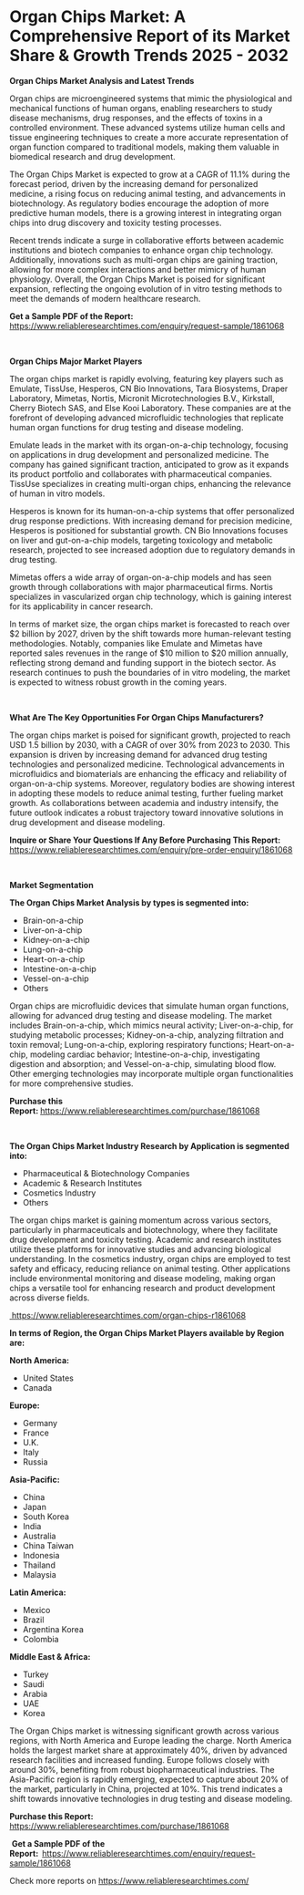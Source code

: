 <p><h1>Organ Chips Market: A Comprehensive Report of its Market Share & Growth Trends 2025 - 2032</h1></p><p><strong>Organ Chips Market Analysis and Latest Trends</strong></p>
<p><p>Organ chips are microengineered systems that mimic the physiological and mechanical functions of human organs, enabling researchers to study disease mechanisms, drug responses, and the effects of toxins in a controlled environment. These advanced systems utilize human cells and tissue engineering techniques to create a more accurate representation of organ function compared to traditional models, making them valuable in biomedical research and drug development.</p><p>The Organ Chips Market is expected to grow at a CAGR of 11.1% during the forecast period, driven by the increasing demand for personalized medicine, a rising focus on reducing animal testing, and advancements in biotechnology. As regulatory bodies encourage the adoption of more predictive human models, there is a growing interest in integrating organ chips into drug discovery and toxicity testing processes.</p><p>Recent trends indicate a surge in collaborative efforts between academic institutions and biotech companies to enhance organ chip technology. Additionally, innovations such as multi-organ chips are gaining traction, allowing for more complex interactions and better mimicry of human physiology. Overall, the Organ Chips Market is poised for significant expansion, reflecting the ongoing evolution of in vitro testing methods to meet the demands of modern healthcare research.</p></p>
<p><strong>Get a Sample PDF of the Report:&nbsp;</strong> <a href="https://www.reliableresearchtimes.com/enquiry/request-sample/1861068?utm_campaign=3005&utm_medium=2&utm_source=Github&utm_content=ia&utm_term=04032025&utm_id=organ-chips">https://www.reliableresearchtimes.com/enquiry/request-sample/1861068</a></p>
<p>&nbsp;</p>
<p><strong>Organ Chips Major Market Players</strong></p>
<p><p>The organ chips market is rapidly evolving, featuring key players such as Emulate, TissUse, Hesperos, CN Bio Innovations, Tara Biosystems, Draper Laboratory, Mimetas, Nortis, Micronit Microtechnologies B.V., Kirkstall, Cherry Biotech SAS, and Else Kooi Laboratory. These companies are at the forefront of developing advanced microfluidic technologies that replicate human organ functions for drug testing and disease modeling.</p><p>Emulate leads in the market with its organ-on-a-chip technology, focusing on applications in drug development and personalized medicine. The company has gained significant traction, anticipated to grow as it expands its product portfolio and collaborates with pharmaceutical companies. TissUse specializes in creating multi-organ chips, enhancing the relevance of human in vitro models. </p><p>Hesperos is known for its human-on-a-chip systems that offer personalized drug response predictions. With increasing demand for precision medicine, Hesperos is positioned for substantial growth. CN Bio Innovations focuses on liver and gut-on-a-chip models, targeting toxicology and metabolic research, projected to see increased adoption due to regulatory demands in drug testing.</p><p>Mimetas offers a wide array of organ-on-a-chip models and has seen growth through collaborations with major pharmaceutical firms. Nortis specializes in vascularized organ chip technology, which is gaining interest for its applicability in cancer research.</p><p>In terms of market size, the organ chips market is forecasted to reach over $2 billion by 2027, driven by the shift towards more human-relevant testing methodologies. Notably, companies like Emulate and Mimetas have reported sales revenues in the range of $10 million to $20 million annually, reflecting strong demand and funding support in the biotech sector. As research continues to push the boundaries of in vitro modeling, the market is expected to witness robust growth in the coming years.</p></p>
<p>&nbsp;</p>
<p><strong>What Are The Key Opportunities For Organ Chips Manufacturers?</strong></p>
<p><p>The organ chips market is poised for significant growth, projected to reach USD 1.5 billion by 2030, with a CAGR of over 30% from 2023 to 2030. This expansion is driven by increasing demand for advanced drug testing technologies and personalized medicine. Technological advancements in microfluidics and biomaterials are enhancing the efficacy and reliability of organ-on-a-chip systems. Moreover, regulatory bodies are showing interest in adopting these models to reduce animal testing, further fueling market growth. As collaborations between academia and industry intensify, the future outlook indicates a robust trajectory toward innovative solutions in drug development and disease modeling.</p></p>
<p><strong>Inquire or Share Your Questions If Any Before Purchasing This Report:</strong> <a href="https://www.reliableresearchtimes.com/enquiry/pre-order-enquiry/1861068?utm_campaign=3005&utm_medium=2&utm_source=Github&utm_content=ia&utm_term=04032025&utm_id=organ-chips">https://www.reliableresearchtimes.com/enquiry/pre-order-enquiry/1861068</a></p>
<p>&nbsp;</p>
<p><strong>Market Segmentation</strong></p>
<p><strong>The Organ Chips Market Analysis by types is segmented into:</strong></p>
<p><ul><li>Brain-on-a-chip</li><li>Liver-on-a-chip</li><li>Kidney-on-a-chip</li><li>Lung-on-a-chip</li><li>Heart-on-a-chip</li><li>Intestine-on-a-chip</li><li>Vessel-on-a-chip</li><li>Others</li></ul></p>
<p><p>Organ chips are microfluidic devices that simulate human organ functions, allowing for advanced drug testing and disease modeling. The market includes Brain-on-a-chip, which mimics neural activity; Liver-on-a-chip, for studying metabolic processes; Kidney-on-a-chip, analyzing filtration and toxin removal; Lung-on-a-chip, exploring respiratory functions; Heart-on-a-chip, modeling cardiac behavior; Intestine-on-a-chip, investigating digestion and absorption; and Vessel-on-a-chip, simulating blood flow. Other emerging technologies may incorporate multiple organ functionalities for more comprehensive studies.</p></p>
<p><strong>Purchase this Report:&nbsp;</strong><a href="https://www.reliableresearchtimes.com/purchase/1861068?utm_campaign=3005&utm_medium=2&utm_source=Github&utm_content=ia&utm_term=04032025&utm_id=organ-chips">https://www.reliableresearchtimes.com/purchase/1861068</a></p>
<p>&nbsp;</p>
<p><strong>The Organ Chips Market Industry Research by Application is segmented into:</strong></p>
<p><ul><li>Pharmaceutical & Biotechnology Companies</li><li>Academic & Research Institutes</li><li>Cosmetics Industry</li><li>Others</li></ul></p>
<p><p>The organ chips market is gaining momentum across various sectors, particularly in pharmaceuticals and biotechnology, where they facilitate drug development and toxicity testing. Academic and research institutes utilize these platforms for innovative studies and advancing biological understanding. In the cosmetics industry, organ chips are employed to test safety and efficacy, reducing reliance on animal testing. Other applications include environmental monitoring and disease modeling, making organ chips a versatile tool for enhancing research and product development across diverse fields.</p></p>
<p><a href="https://www.reliableresearchtimes.com/organ-chips-r1861068?utm_campaign=3005&utm_medium=2&utm_source=Github&utm_content=ia&utm_term=04032025&utm_id=organ-chips">&nbsp;https://www.reliableresearchtimes.com/organ-chips-r1861068</a></p>
<p><strong>In terms of Region, the Organ Chips Market Players available by Region are:</strong></p>
<p>
    <p> <strong> North America: </strong>
        <ul>
            <li>United States</li>
            <li>Canada</li>
        </ul>
        </p> 
    <p> <strong> Europe: </strong>
        <ul>
            <li>Germany</li>
            <li>France</li>
            <li>U.K.</li>
            <li>Italy</li>
            <li>Russia</li>
        </ul>
        </p> 
    <p> <strong> Asia-Pacific: </strong>
        <ul>
            <li>China</li>
            <li>Japan</li>
            <li>South Korea</li>
            <li>India</li>
            <li>Australia</li>
            <li>China Taiwan</li>
            <li>Indonesia</li>
            <li>Thailand</li>
            <li>Malaysia</li>
        </ul>
        </p> 
    <p> <strong> Latin America: </strong>
        <ul>
            <li>Mexico</li>
            <li>Brazil</li>
            <li>Argentina Korea</li>
            <li>Colombia</li>
        </ul>
        </p> 
    <p> <strong> Middle East & Africa: </strong>
        <ul>
            <li>Turkey</li>
            <li>Saudi</li>
            <li>Arabia</li>
            <li>UAE</li>
            <li>Korea</li>
        </ul>
    </p>
    </p>
<p><p>The Organ Chips market is witnessing significant growth across various regions, with North America and Europe leading the charge. North America holds the largest market share at approximately 40%, driven by advanced research facilities and increased funding. Europe follows closely with around 30%, benefiting from robust biopharmaceutical industries. The Asia-Pacific region is rapidly emerging, expected to capture about 20% of the market, particularly in China, projected at 10%. This trend indicates a shift towards innovative technologies in drug testing and disease modeling.</p></p>
<p><strong>Purchase this Report: </strong><a href="https://www.reliableresearchtimes.com/purchase/1861068?utm_campaign=3005&utm_medium=2&utm_source=Github&utm_content=ia&utm_term=04032025&utm_id=organ-chips">https://www.reliableresearchtimes.com/purchase/1861068</a></p>
<p>&nbsp;<strong>Get a Sample PDF of the Report:&nbsp;&nbsp;</strong><a href="https://www.reliableresearchtimes.com/enquiry/request-sample/1861068?utm_campaign=3005&utm_medium=2&utm_source=Github&utm_content=ia&utm_term=04032025&utm_id=organ-chips">https://www.reliableresearchtimes.com/enquiry/request-sample/1861068</a></p>
<p><strong></strong></p>
<p>Check more reports on <a href="https://www.reliableresearchtimes.com/?utm_campaign=3005&utm_medium=2&utm_source=Github&utm_content=ia&utm_term=04032025&utm_id=organ-chips">https://www.reliableresearchtimes.com/</a></p>